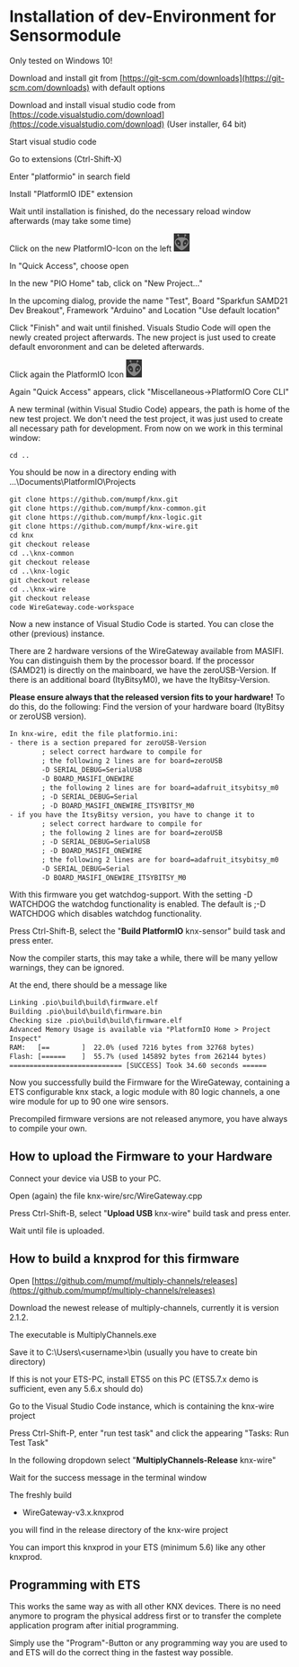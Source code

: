 # Installation of dev-Environment for Sensormodule

Only tested on Windows 10!

Download and install git from [https://git-scm.com/downloads](https://git-scm.com/downloads) with default options

Download and install visual studio code from [https://code.visualstudio.com/download](https://code.visualstudio.com/download) (User installer, 64 bit)

Start visual studio code

Go to extensions (Ctrl-Shift-X)

Enter "platformio" in search field

Install "PlatformIO IDE" extension

Wait until installation is finished, do the necessary reload window afterwards (may take some time)

Click on the new PlatformIO-Icon on the left ![PIO-Icon](PIO2.png)

In "Quick Access", choose open

In the new "PIO Home" tab, click on "New Project..."

In the upcoming dialog, provide the name "Test", Board "Sparkfun SAMD21 Dev Breakout", Framework "Arduino" and Location "Use default location"

Click "Finish" and wait until finished. Visuals Studio Code will open the newly created project afterwards. The new project is just used to create default envoronment and can be deleted afterwards.

Click again the PlatformIO Icon ![PIO-Icon](PIO2.png)

Again "Quick Access" appears, click "Miscellaneous->PlatformIO Core CLI"

A new terminal (within Visual Studio Code) appears, the path is home of the new test project. We don't need the test project, it was just used to create all necessary path for development.
From now on we work in this terminal window:

    cd .. 

You should be now in a directory ending with ...\Documents\PlatformIO\Projects

    git clone https://github.com/mumpf/knx.git
    git clone https://github.com/mumpf/knx-common.git
    git clone https://github.com/mumpf/knx-logic.git
    git clone https://github.com/mumpf/knx-wire.git
    cd knx
    git checkout release
    cd ..\knx-common
    git checkout release
    cd ..\knx-logic
    git checkout release
    cd ..\knx-wire
    git checkout release
    code WireGateway.code-workspace

Now a new instance of Visual Studio Code is started. You can close the other (previous) instance.

There are 2 hardware versions of the WireGateway available from MASIFI. You can distinguish them by the processor board. If the processor (SAMD21) is directly on the mainboard, we have the zeroUSB-Version. If there is an additional board (ItyBitsyM0), we have the ItyBitsy-Version.

**Please ensure always that the released version fits to your hardware!** To do this, do the following:
Find the version of your hardware board (ItyBitsy or zeroUSB version).

    In knx-wire, edit the file platformio.ini:  
    - there is a section prepared for zeroUSB-Version
            ; select correct hardware to compile for
            ; the following 2 lines are for board=zeroUSB
            -D SERIAL_DEBUG=SerialUSB
            -D BOARD_MASIFI_ONEWIRE
            ; the following 2 lines are for board=adafruit_itsybitsy_m0
            ; -D SERIAL_DEBUG=Serial
            ; -D BOARD_MASIFI_ONEWIRE_ITSYBITSY_M0
    - if you have the ItsyBitsy version, you have to change it to
            ; select correct hardware to compile for
            ; the following 2 lines are for board=zeroUSB
            ; -D SERIAL_DEBUG=SerialUSB
            ; -D BOARD_MASIFI_ONEWIRE
            ; the following 2 lines are for board=adafruit_itsybitsy_m0
            -D SERIAL_DEBUG=Serial
            -D BOARD_MASIFI_ONEWIRE_ITSYBITSY_M0

With this firmware you get watchdog-support.
      With the setting
            -D WATCHDOG
      the watchdog functionality is enabled. The default is
            ;-D WATCHDOG
      which disables watchdog functionality.

Press Ctrl-Shift-B, select the "**Build PlatformIO** knx-sensor" build task and press enter.

Now the compiler starts, this may take a while, there will be many yellow warnings, they can be ignored.

At the end, there should be a message like

    Linking .pio\build\build\firmware.elf
    Building .pio\build\build\firmware.bin
    Checking size .pio\build\build\firmware.elf
    Advanced Memory Usage is available via "PlatformIO Home > Project Inspect"
    RAM:   [==        ]  22.0% (used 7216 bytes from 32768 bytes)
    Flash: [======    ]  55.7% (used 145892 bytes from 262144 bytes)
    ============================ [SUCCESS] Took 34.60 seconds ======

Now you successfully build the Firmware for the WireGateway, containing a ETS configurable knx stack, a logic module with 80 logic channels, a one wire module for up to 90 one wire sensors.

Precompiled firmware versions are not released anymore, you have always to compile your own.

## How to upload the Firmware to your Hardware

Connect your device via USB to your PC.

Open (again) the file knx-wire/src/WireGateway.cpp

Press Ctrl-Shift-B, select "**Upload USB** knx-wire" build task and press enter.

Wait until file is uploaded.

## How to build a knxprod for this firmware

Open [https://github.com/mumpf/multiply-channels/releases](https://github.com/mumpf/multiply-channels/releases)

Download the newest release of multiply-channels, currently it is version 2.1.2.

The executable is MultiplyChannels.exe

Save it to C:\Users\\\<username>\bin (usually you have to create bin directory)

If this is not your ETS-PC, install ETS5 on this PC (ETS5.7.x demo is sufficient, even any 5.6.x should do)

Go to the Visual Studio Code instance, which is containing the knx-wire project

Press Ctrl-Shift-P, enter "run test task" and click the appearing "Tasks: Run Test Task"

In the following dropdown select "**MultiplyChannels-Release** knx-wire"

Wait for the success message in the terminal window

The freshly build

* WireGateway-v3.x.knxprod

you will find in the release directory of the knx-wire project

You can import this knxprod in your ETS (minimum 5.6) like any other knxprod.

## Programming with ETS

This works the same way as with all other KNX devices. There is no need anymore to program the physical address first or to transfer the complete application program after initial programming.

Simply use the "Program"-Button or any programming way you are used to and ETS will do the correct thing in the fastest way possible.
